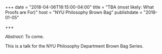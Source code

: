 +++
date = "2018-04-06T16:15:00-04:00"
title = "TBA (most likely: What Proofs are For)"
host = "NYU Philosophy Brown Bag"
publishdate = "2018-01-05"

+++

*Abstract*: To come.

This is a talk for the NYU Philosophy Department Brown Bag Series.